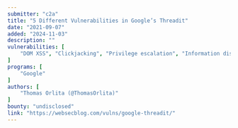 ```yaml
---
submitter: "c2a"
title: "5 Different Vulnerabilities in Google’s Threadit"
date: "2021-09-07"
added: "2024-11-03"
description: ""
vulnerabilities: [
    "DOM XSS", "Clickjacking", "Privilege escalation", "Information disclosure"
]
programs: [
    "Google"
]
authors: [
    "Thomas Orlita (@ThomasOrlita)"
]
bounty: "undisclosed"
link: "https://websecblog.com/vulns/google-threadit/"
---
```




